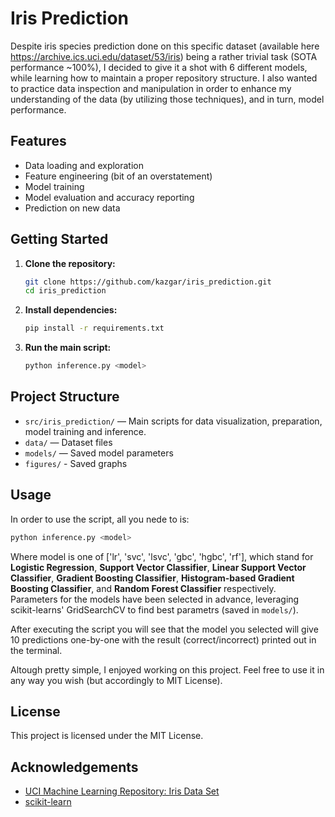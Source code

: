 # Iris Prediction

Despite iris species prediction done on this specific dataset (available here https://archive.ics.uci.edu/dataset/53/iris) being a rather trivial task (SOTA performance ~100%), I decided to give it a shot with 6 different models, while learning how to maintain a proper repository structure. I also wanted to practice data inspection and manipulation in order to enhance my understanding of the data (by utilizing those techniques), and in turn, model performance.

## Features

- Data loading and exploration
- Feature engineering (bit of an overstatement)
- Model training
- Model evaluation and accuracy reporting
- Prediction on new data

## Getting Started

1. **Clone the repository:**
    ```bash
    git clone https://github.com/kazgar/iris_prediction.git
    cd iris_prediction
    ```

2. **Install dependencies:**
    ```bash
    pip install -r requirements.txt
    ```

3. **Run the main script:**
    ```bash
    python inference.py <model>
    ```

## Project Structure

- `src/iris_prediction/` — Main scripts for data visualization, preparation, model training and inference.
- `data/` — Dataset files
- `models/` — Saved model parameters
- `figures/` - Saved graphs


## Usage

In order to use the script, all you nede to is:
```bash
python inference.py <model>
```

Where model is one of ['lr', 'svc', 'lsvc', 'gbc', 'hgbc', 'rf'], which stand for <b>Logistic Regression</b>, <b>Support Vector Classifier</b>, <b>Linear Support Vector Classifier</b>, <b>Gradient Boosting Classifier</b>, <b>Histogram-based Gradient Boosting Classifier</b>, and <b>Random Forest Classifier</b> respectively. Parameters for the models have been selected in advance, leveraging scikit-learns' GridSearchCV to find best parametrs (saved in `models/`). 

After executing the script you will see that the model you selected will give 10 predictions one-by-one with the result (correct/incorrect) printed out in the terminal.

Altough pretty simple, I enjoyed working on this project. Feel free to use it in any way you wish (but accordingly to MIT License). 

## License

This project is licensed under the MIT License.

## Acknowledgements

- [UCI Machine Learning Repository: Iris Data Set](https://archive.ics.uci.edu/ml/datasets/iris)
- [scikit-learn](https://scikit-learn.org/)
